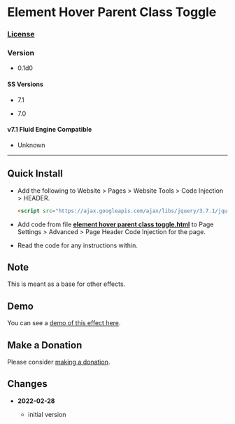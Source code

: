 # Element Hover Parent Class Toggle

### [License][99]

### Version

  * 0.1d0

#### SS Versions

  * 7.1
  
  * 7.0

#### v7.1 Fluid Engine Compatible

  * Unknown

---

## Quick Install

* Add the following to Website > Pages > Website Tools > Code Injection >
  HEADER.
  
  ```html
  <script src="https://ajax.googleapis.com/ajax/libs/jquery/3.7.1/jquery.min.js"></script>
  ```
  
* Add code from file
  **[element hover parent class toggle.html](element%20hover%20parent%20class%20toggle.html#L1)**
  to Page Settings > Advanced > Page Header Code Injection for the page.
  
* Read the code for any instructions within.

## Note

This is meant as a base for other effects.

## Demo

You can see a
[demo of this effect here](https://toms-web-consulting-demos.squarespace.com/element-hover-parent-class-toggle?password=twcdemos).

## Make a Donation

Please consider
[making a donation](https://github.com/tomsWebConsulting/twcsl#make-a-donation).

## Changes

<!-- * **2021-08-03**

  * added support for v7.0 Brine template family and Adirondack template
  * bumped version to 1.1
  -->
* **2022-02-28**

  * initial version

[99]: https://github.com/tomsWebConsulting/twcsl/blob/main/LICENSE.txt#L1
